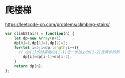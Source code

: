 # 爬楼梯

https://leetcode-cn.com/problems/climbing-stairs/

```javascript
var climbStairs = function(n) {
    let dp=new Array(n+1);
    dp[0]=1,dp[1]=1,dp[2]=2;
    for(let i=2;i<dp.length;i++){
      // dp[i]的结果是dp[i-1]走一步加上dp[i-2]走两步的和
        dp[i]=dp[i-1]+dp[i-2];
    }
    return dp[n];
};
```

